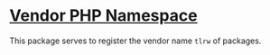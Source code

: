 # [Vendor PHP Namespace](https://github.com/tlrw/vendor-php-namespace)

This package serves to register the vendor name `tlrw` of packages.
